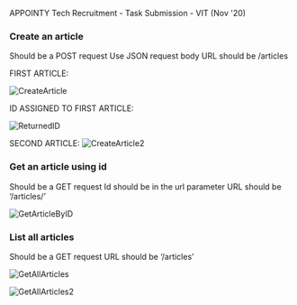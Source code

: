 APPOINTY Tech Recruitment - Task Submission - VIT (Nov '20)

### **Create an article**


  Should be a POST request
  Use JSON request body
  URL should be /articles
  
  
  
  FIRST ARTICLE:
  
  
 ![CreateArticle](https://user-images.githubusercontent.com/61796895/98541418-70185580-22b5-11eb-8200-837709aee737.PNG)
 
 
 ID ASSIGNED TO FIRST ARTICLE:
 
 ![ReturnedID](https://user-images.githubusercontent.com/61796895/98541846-0fd5e380-22b6-11eb-91b4-5d493a6cfe52.PNG)

 
 SECOND ARTICLE:
![CreateArticle2](https://user-images.githubusercontent.com/61796895/98541524-96d68c00-22b5-11eb-879e-292d5fe79e0b.PNG)


### **Get an article using id**


Should be a GET request
Id should be in the url parameter
URL should be ‘/articles/<id here>’

![GetArticleByID](https://user-images.githubusercontent.com/61796895/98541752-ed43ca80-22b5-11eb-9cce-b340095f7b20.PNG)

### **List all articles**


Should be a GET request
URL should be ‘/articles’

![GetAllArticles](https://user-images.githubusercontent.com/61796895/98542087-63e0c800-22b6-11eb-9b02-2c07eee05b3a.PNG)

![GetAllArticles2](https://user-images.githubusercontent.com/61796895/98542113-6e9b5d00-22b6-11eb-835e-6f5ff8558129.PNG)

